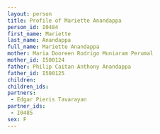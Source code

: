 ```yaml
---
layout: person
title: Profile of Mariette Anandappa
person_id: I0484
first_name: Mariette
last_name: Anandappa
full_name: Mariette Anandappa
mother: Maria Dooreen Rodrigo Muniaram Perumal
mother_id: I500124
father: Philip Caitan Anthony Anandappa
father_id: I500125
children:
children_ids:
partners:
 - Edgar Pieris Tavarayan
partner_ids:
 - I0485
sex: F
---
```


